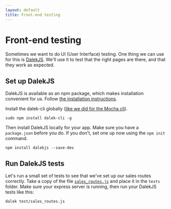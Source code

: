 ```yaml
---
layout: default
title: Front-end testing
---
```


# Front-end testing

Sometimes we want to do UI (User Interface) testing. One thing we can use for this is [DalekJS](http://dalekjs.com/). We'll use it to test that the right pages are there, and that they work as expected.

## Set up DalekJS

DalekJS is available as an npm package, which makes installation convenient for us. Follow [the installation instructions](http://dalekjs.com/pages/getStarted.html#install).

Install the dalek-cli globally ([like we did for the Mocha cli](http://node.projectcodex.co/node-tutorial/index.html)).

```
sudo npm install dalek-cli -g
```

Then install DalekJS locally for your app. Make sure you have a `package.json` before you do. If you don't, set one up now using the `npm init` command.

```
npm install dalekjs --save-dev
```

## Run DalekJS tests

Let's run a small set of tests to see that we've set up our sales routes correctly. Take a copy of the file [`sales_routes.js`](http://nelisa.projectcodex.co/dalekjs/sales_routes.js) and place it in the `tests` folder. Make sure your express server is running, then run your DalekJS tests like this:

```
dalek test/sales_routes.js
```
